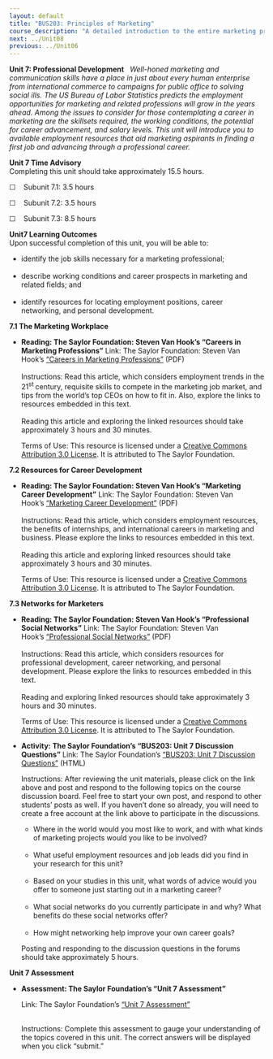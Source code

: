 ```yaml
---
layout: default
title: "BUS203: Principles of Marketing"
course_description: "A detailed introduction to the entire marketing process, identifying a customer base and the range of marketing decisions that an organization must make in order to create value that appeals to consumers."
next: ../Unit08
previous: ../Unit06
---
```

**Unit 7: Professional Development** <span id="7"></span> 
*Well-honed marketing and communication skills have a place in just
about every human enterprise from international commerce to campaigns
for public office to solving social ills. The US Bureau of Labor
Statistics predicts the employment opportunities for marketing and
related professions will grow in the years ahead. Among the issues to
consider for those contemplating a career in marketing are the skillsets
required, the working conditions, the potential for career advancement,
and salary levels. This unit will introduce you to available employment
resources that aid marketing aspirants in finding a first job and
advancing through a professional career.*

**Unit 7 Time Advisory**  
Completing this unit should take approximately 15.5 hours.  
  
 ☐    Subunit 7.1: 3.5 hours  
  
 ☐    Subunit 7.2: 3.5 hours  
  
 ☐    Subunit 7.3: 8.5 hours

**Unit7 Learning Outcomes**  
Upon successful completion of this unit, you will be able to:  
-   identify the job skills necessary for a marketing professional;  
      
-   describe working conditions and career prospects in marketing and
    related fields; and  
      
-   identify resources for locating employment positions, career
    networking, and personal development.

**7.1 The Marketing Workplace** <span id="7.1"></span> 
-   **Reading: The Saylor Foundation: Steven Van Hook’s “Careers in
    Marketing Professions”**
    Link: The Saylor Foundation: Steven Van Hook’s [“Careers in
    Marketing
    Professions”](http://www.saylor.org/site/wp-content/uploads/2012/12/BUS2037.1FINAL.pdf) (PDF)  
        
     Instructions: Read this article, which considers employment trends
    in the 21<sup>st </sup>century, requisite skills to compete in the
    marketing job market, and tips from the world’s top CEOs on how to
    fit in. Also, explore the links to resources embedded in this
    text.  
        
     Reading this article and exploring the linked resources should take
    approximately 3 hours and 30 minutes.  
      
     Terms of Use: This resource is licensed under a [Creative Commons
    Attribution 3.0
    License](http://creativecommons.org/licenses/by/3.0/). It is
    attributed to The Saylor Foundation.

**7.2 Resources for Career Development** <span id="7.2"></span> 
-   **Reading: The Saylor Foundation: Steven Van Hook’s “Marketing
    Career Development”**
    Link: The Saylor Foundation: Steven Van Hook’s [“Marketing Career
    Development”](http://www.saylor.org/site/wp-content/uploads/2012/12/BUS2037.2FINAL.pdf) (PDF)  
        
     Instructions: Read this article, which considers employment
    resources, the benefits of internships, and international careers in
    marketing and business. Please explore the links to resources
    embedded in this text.  
        
     Reading this article and exploring linked resources should take
    approximately 3 hours and 30 minutes.  
      
     Terms of Use: This resource is licensed under a [Creative Commons
    Attribution 3.0
    License](http://creativecommons.org/licenses/by/3.0/). It is
    attributed to The Saylor Foundation.

**7.3 Networks for Marketers** <span id="7.3"></span> 
-   **Reading: The Saylor Foundation: Steven Van Hook’s “Professional
    Social Networks”**
    Link: The Saylor Foundation: Steven Van Hook’s [“Professional Social
    Networks”](http://www.saylor.org/site/wp-content/uploads/2012/12/BUS2037.3FINAL.pdf) (PDF)  
        
     Instructions: Read this article, which considers resources for
    professional development, career networking, and personal
    development. Please explore the links to resources embedded in this
    text.  
        
     Reading and exploring linked resources should take approximately 3
    hours and 30 minutes.  
      
     Terms of Use: This resource is licensed under a [Creative Commons
    Attribution 3.0
    License](http://creativecommons.org/licenses/by/3.0/). It is
    attributed to The Saylor Foundation.

-   **Activity: The Saylor Foundation’s “BUS203: Unit 7 Discussion
    Questions”**
    Link: The Saylor Foundation’s [“BUS203: Unit 7 Discussion
    Questions”](http://forums.saylor.org/topic/unit-7-professional-development/) (HTML)  
      
     Instructions: After reviewing the unit materials, please click on
    the link above and post and respond to the following topics on the
    course discussion board. Feel free to start your own post, and
    respond to other students’ posts as well. If you haven’t done so
    already, you will need to create a free account at the link above to
    participate in the discussions.

    -   Where in the world would you most like to work, and with what
        kinds of marketing projects would you like to be involved?  
          
    -   What useful employment resources and job leads did you find in
        your research for this unit?  
          
    -   Based on your studies in this unit, what words of advice would
        you offer to someone just starting out in a marketing career?  
          
    -   What social networks do you currently participate in and why?
        What benefits do these social networks offer?  
          
    -   How might networking help improve your own career goals?

    Posting and responding to the discussion questions in the forums
    should take approximately 5 hours.

**Unit 7 Assessment** <span id="7.4"></span> 
-   **Assessment: The Saylor Foundation’s “Unit 7 Assessment”**

    Link: The Saylor Foundation’s [“Unit 7
    Assessment”](http://school.saylor.org/mod/quiz/view.php?id=1500)  
      

    Instructions: Complete this assessment to gauge your understanding
    of the topics covered in this unit. The correct answers will be
    displayed when you click “submit.”


